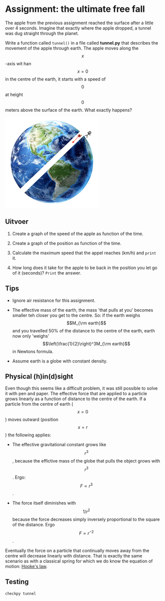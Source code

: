 # Assignment: the ultimate free fall

The apple from the previous assignment reached the surface after a little over 4 seconds. Imagine that exactly where the apple dropped, a tunnel was dug straight through the planet.

Write a function called `tunnel()` in a file called **tunnel.py** that describes the movement of the apple through earth. The apple moves along the $$x$$-axis wit han $$x=0$$ in the centre of the earth, it starts with a speed of $$0$$ at height $$0$$ meters above the surface of the earth. What exactly happens?
 
![](EarthHole.png)

## Uitvoer

1. Create a graph of the speed of the apple as function of the time.

2. Create a graph of the position as function of the time.

3. Calculate the maximum speed that the appel reaches (km/h) and `print` it.

4. How long does it take for the apple to be back in the position you let go of it (seconds)? `Print` the answer.

## Tips

* Ignore air resistance for this assignment.

* The effective mass of the earth, the mass 'that pulls at you' becomes smaller teh closer you get to the centre. So: if the earth weighs $$M_{\rm earth}$$ and you travelled 50% of the distance to the centre of the earth, earth now only 'weighs' $$\left(\frac{1}{2}\right)^3M_{\rm earth}$$ in Newtons formula.

* Assume earth is a globe with constant density.

## Physical (h)in(d)sight

Even though this seems like a difficult problem, it was still possible to solve it with pen and paper. The effective force that are applied to a particle grows linearly as a function of distance to the centre of the earth. If a particle from the centre of earth ($$x=0$$) moves outward (position $$x=r$$) the following applies:

  * The effective gravitational constant grows like $$r^3$$, because the effictive mass of the globe that pulls the object grows with $$r^3$$. Ergo: $$F\propto r^3$$.

  * The force itself diminishes with $$1/r^2$$ because the force decreases simply inversely proportional to the square of the distance. Ergo $$F\propto r^{-2}$$.
  
Eventually the force on a particle that continually moves away from the centre will decrease linearly with distance. That is exactly the same scenario as with a classical spring for which we do know the equation of motion: [Hooke's law](https://en.wikipedia.org/wiki/Hooke%27s_law).


## Testing

	checkpy tunnel